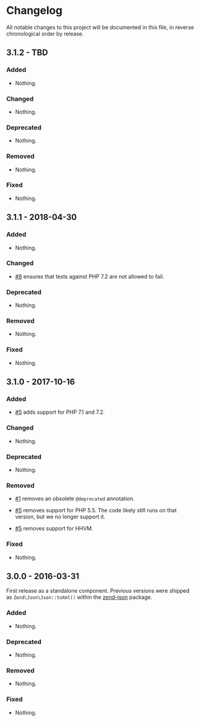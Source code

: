 # Changelog

All notable changes to this project will be documented in this file, in reverse chronological order by release.

## 3.1.2 - TBD

### Added

- Nothing.

### Changed

- Nothing.

### Deprecated

- Nothing.

### Removed

- Nothing.

### Fixed

- Nothing.

## 3.1.1 - 2018-04-30

### Added

- Nothing.

### Changed

- [#8](https://github.com/zendframework/zend-xml2json/pull/8) ensures that tests against PHP 7.2 are not allowed to fail.

### Deprecated

- Nothing.

### Removed

- Nothing.

### Fixed

- Nothing.

## 3.1.0 - 2017-10-16

### Added

- [#5](https://github.com/zendframework/zend-xml2json/pull/5) adds support for
  PHP 7.1 and 7.2.

### Changed

- Nothing.

### Deprecated

- Nothing.

### Removed

- [#1](https://github.com/zendframework/zend-xml2json/pull/1) removes an
  obsolete `@deprecated` annotation.

- [#5](https://github.com/zendframework/zend-xml2json/pull/5) removes support
  for PHP 5.5. The code likely still runs on that version, but we no longer
  support it.

- [#5](https://github.com/zendframework/zend-xml2json/pull/5) removes support
  for HHVM.

### Fixed

- Nothing.

## 3.0.0 - 2016-03-31

First release as a standalone component. Previous versions were shipped as
`Zend\Json\Json::toXml()` within the [zend-json](https://github.com/zendframework/zend-json)
package.

### Added

- Nothing.

### Deprecated

- Nothing.

### Removed

- Nothing.

### Fixed

- Nothing.
